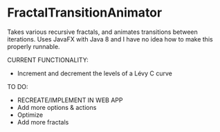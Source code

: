 # FractalTransitionAnimator
Takes various recursive fractals, and animates transitions between iterations. Uses JavaFX with Java 8 and I have no idea how to make this properly runnable.

CURRENT FUNCTIONALITY:
  - Increment and decrement the levels of a Lévy C curve

TO DO:
  - RECREATE/IMPLEMENT IN WEB APP
  - Add more options & actions
  - Optimize
  - Add more fractals
